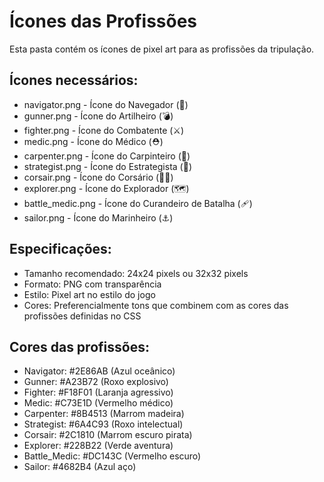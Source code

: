 # Ícones das Profissões

Esta pasta contém os ícones de pixel art para as profissões da tripulação.

## Ícones necessários:
- navigator.png - Ícone do Navegador (🧭)
- gunner.png - Ícone do Artilheiro (💣)
- fighter.png - Ícone do Combatente (⚔️)
- medic.png - Ícone do Médico (⛑️)
- carpenter.png - Ícone do Carpinteiro (🔨)
- strategist.png - Ícone do Estrategista (🧠)
- corsair.png - Ícone do Corsário (🏴‍☠️)
- explorer.png - Ícone do Explorador (🗺️)
- battle_medic.png - Ícone do Curandeiro de Batalha (🩹)
- sailor.png - Ícone do Marinheiro (⚓)

## Especificações:
- Tamanho recomendado: 24x24 pixels ou 32x32 pixels
- Formato: PNG com transparência
- Estilo: Pixel art no estilo do jogo
- Cores: Preferencialmente tons que combinem com as cores das profissões definidas no CSS

## Cores das profissões:
- Navigator: #2E86AB (Azul oceânico)
- Gunner: #A23B72 (Roxo explosivo)
- Fighter: #F18F01 (Laranja agressivo)
- Medic: #C73E1D (Vermelho médico)
- Carpenter: #8B4513 (Marrom madeira)
- Strategist: #6A4C93 (Roxo intelectual)
- Corsair: #2C1810 (Marrom escuro pirata)
- Explorer: #228B22 (Verde aventura)
- Battle_Medic: #DC143C (Vermelho escuro)
- Sailor: #4682B4 (Azul aço)